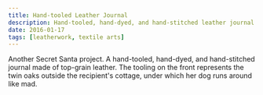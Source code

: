 ```yaml
---
title: Hand-tooled Leather Journal
description: Hand-tooled, hand-dyed, and hand-stitched leather journal
date: 2016-01-17
tags: [leatherwork, textile arts]
---
```

Another Secret Santa project. A hand-tooled, hand-dyed, and hand-stitched journal made of top-grain leather. The tooling on the front represents the twin oaks outside the recipient's cottage, under which her dog runs around like mad.